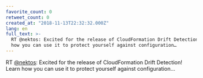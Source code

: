 ```yaml
---
favorite_count: 0
retweet_count: 0
created_at: "2018-11-13T22:32:32.000Z"
lang: en
full_text: >-
  RT @nektos: Excited for the release of CloudFormation Drift Detection!  Learn
  how you can use it to protect yourself against configuration…
---
```


RT [@nektos](https://twitter.com/nektos): Excited for the release of
CloudFormation Drift Detection! Learn how you can use it to protect yourself
against configuration…
